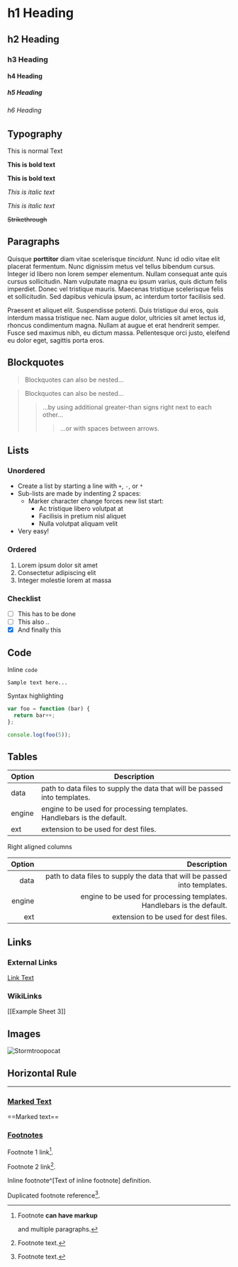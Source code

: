 # h1 Heading
## h2 Heading
### h3 Heading
#### h4 Heading
##### h5 Heading
###### h6 Heading



## Typography

This is normal Text

**This is bold text**

__This is bold text__

*This is italic text*

_This is italic text_

~~Strikethrough~~

## Paragraphs

Quisque **porttitor** diam vitae scelerisque *tincidunt*. Nunc id odio vitae elit placerat fermentum. Nunc dignissim metus vel tellus bibendum cursus. Integer id libero non lorem semper elementum. Nullam consequat ante quis cursus sollicitudin. Nam vulputate magna eu ipsum varius, quis dictum felis imperdiet. Donec vel tristique mauris. Maecenas tristique scelerisque felis et sollicitudin. Sed dapibus vehicula ipsum, ac interdum tortor facilisis sed.

Praesent et aliquet elit. Suspendisse potenti. Duis tristique dui eros, quis interdum massa tristique nec. Nam augue dolor, ultricies sit amet lectus id, rhoncus condimentum magna. Nullam at augue et erat hendrerit semper. Fusce sed maximus nibh, eu dictum massa. Pellentesque orci justo, eleifend eu dolor eget, sagittis porta eros.


## Blockquotes

> Blockquotes can also be nested...

> Blockquotes can also be nested...
>> ...by using additional greater-than signs right next to each other...
> > > ...or with spaces between arrows.


## Lists

### Unordered

- Create a list by starting a line with `+`, `-`, or `*`
- Sub-lists are made by indenting 2 spaces:
  + Marker character change forces new list start:
    * Ac tristique libero volutpat at
    * Facilisis in pretium nisl aliquet
    * Nulla volutpat aliquam velit
- Very easy!

### Ordered

1. Lorem ipsum dolor sit amet
2. Consectetur adipiscing elit
3. Integer molestie lorem at massa

### Checklist

- [ ] This has to be done
- [ ] This also .. 
- [x] And finally this

## Code

Inline `code`

```
Sample text here...
```

Syntax highlighting

``` js
var foo = function (bar) {
  return bar++;
};

console.log(foo(5));
```

## Tables

| Option | Description |
| ------ | ----------- |
| data   | path to data files to supply the data that will be passed into templates. |
| engine | engine to be used for processing templates. Handlebars is the default. |
| ext    | extension to be used for dest files. |

Right aligned columns

| Option | Description |
| ------:| -----------:|
| data   | path to data files to supply the data that will be passed into templates. |
| engine | engine to be used for processing templates. Handlebars is the default. |
| ext    | extension to be used for dest files. |


## Links

### External Links

[Link Text](http://dev.nodeca.com)

### WikiLinks

[[Example Sheet 3]]

## Images

![Stormtroopocat](https://images.unsplash.com/photo-1613238360009-ccf3e17de63b?ixid=MXwxMjA3fDB8MHxwaG90by1wYWdlfHx8fGVufDB8fHw%3D&ixlib=rb-1.2.1&auto=format&fit=crop&w=3300&q=80)

## Horizontal Rule

___

### [Marked Text](https://github.com/markdown-it/markdown-it-mark)

==Marked text==


### [Footnotes](https://github.com/markdown-it/markdown-it-footnote)

Footnote 1 link[^first].

Footnote 2 link[^second].

Inline footnote^[Text of inline footnote] definition.

Duplicated footnote reference[^second].

[^first]: Footnote **can have markup**

    and multiple paragraphs.

[^second]: Footnote text.

